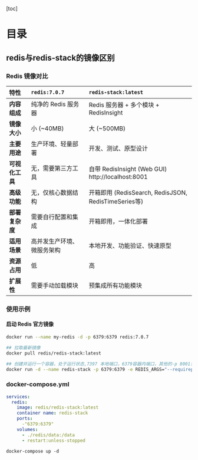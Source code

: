 [toc]

# 目录

## redis与redis-stack的镜像区别

### Redis 镜像对比

| 特性 | `redis:7.0.7` | `redis-stack:latest`                             |
|:---|:---|:-------------------------------------------------|
| **内容组成** | 纯净的 Redis 服务器 | Redis 服务器 + 多个模块 + RedisInsight                  |
| **镜像大小** | 小 (~40MB) | 大 (~500MB)                                       |
| **主要用途** | 生产环境、轻量部署 | 开发、测试、原型设计                                       |
| **可视化工具** | 无，需要第三方工具 | 自带 RedisInsight (Web GUI)  http://localhost:8001 |
| **高级功能** | 无，仅核心数据结构 | 开箱即用 (RedisSearch, RedisJSON, RedisTimeSeries等)  |
| **部署复杂度** | 需要自行配置和集成 | 开箱即用，一体化部署                                       |
| **适用场景** | 高并发生产环境、微服务架构 | 本地开发、功能验证、快速原型                                   |
| **资源占用** | 低 | 高                                                |
| **扩展性** | 需要手动加载模块 | 预集成所有功能模块                                        |

### 使用示例

#### 启动 Redis 官方镜像

```bash
docker run --name my-redis -d -p 6379:6379 redis:7.0.7

## 拉取最新镜像
docker pull redis/redis-stack:latest

## 创建并运行一个容器，处于运行状态,7397 本地端口，6379容器内端口，其他的-p 8001:8001 是web端窗口可以要可以不要
docker run -d --name redis-stack -p 6379:6379 -e REDIS_ARGS="--requirepass 123456789" redis/redis-stack:latest
```

### docker-compose.yml

```yaml
services:
  redis:
    image: redis/redis-stack:latest
    container name: redis-stack
    ports:
      -"6379:6379"
    volumes:
      - ./redis/data:/data
      - restart:unless-stopped
```

```shell
docker-compose up -d
```